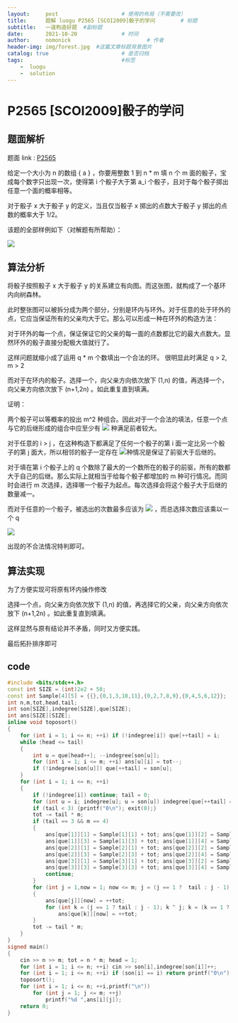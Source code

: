 ```yaml
---
layout:     post                    # 使用的布局（不需要改）
title:      题解 luogu P2565 [SCOI2009]骰子的学问        # 标题 
subtitle:   一道构造好题  #副标题
date:       2021-10-20              # 时间
author:     nomonick                        # 作者
header-img: img/forest.jpg  #这篇文章标题背景图片
catalog: true                       # 是否归档
tags:                               #标签
    -  luogu
    -  solution
---
```


# P2565 [SCOI2009]骰子的学问

## 题面解析

题面 link : [P2565](https://www.luogu.com.cn/problem/P2565)

给定一个大小为 n 的数组 { a } ，你要用整数 1 到 n * m 填 n 个 m 面的骰子，宝成每个数字只出现一次，使得第 i 个骰子大于第 a_i 个骰子，且对于每个骰子掷出任意一个面的概率相等。

对于骰子 x 大于骰子 y 的定义，当且仅当骰子 x 掷出的点数大于骰子 y 掷出的点数的概率大于 1/2。

该题的全部样例如下（对解题有所帮助）：

![](https://pic.imgdb.cn/item/617fdcb92ab3f51d91a915bb.jpg)

## 算法分析

将骰子按照骰子 x 大于骰子 y 的关系建立有向图。而这张图，就构成了一个基环内向树森林。

此时整张图可以被拆分成为两个部分，分别是环内与环外。对于任意的处于环外的点，它应当保证所有的父亲均大于它。那么可以形成一种在环外的构造方法：

对于环外的每一个点，保证保证它的父亲的每一面的点数都比它的最大点数大。显然环外的骰子直接分配极大值就行了。

这样问题就缩小成了运用 q * m 个数填出一个合法的环。 很明显此时满足 q > 2, m > 2

而对于在环内的骰子。选择一个，向父亲方向依次放下 (1,n) 的值，再选择一个，向父亲方向依次放下 (n+1,2n) 。如此重复直到填满。

证明：

两个骰子可以等概率的投出 m^2 种组合。因此对于一个合法的填法，任意一个点与它的后继形成的组合中应至少有 ![](https://pic.imgdb.cn/item/618131852ab3f51d91006d03.jpg)  种满足前者较大。

对于任意的 i > j ，在这种构造下都满足了任何一个骰子的第 i 面一定比另一个骰子的第 j 面大，所以相邻的骰子一定存在 ![](https://pic.imgdb.cn/item/618131a52ab3f51d9100ac97.jpg)种情况是保证了前驱大于后继的。

对于填在第 i 个骰子上的 q 个数除了最大的一个数所在的骰子的前驱，所有的数都大于自己的后继。那么实际上就相当于给每个骰子都增加的 m 种可行情况。而同时会进行 m 次选择，选择哪一个骰子为起点。每次选择会将这个骰子大于后继的数量减一。

而对于任意的一个骰子，被选出的次数最多应该为 ![](https://pic.imgdb.cn/item/618131be2ab3f51d9100da86.jpg)  ，而总选择次数应该乘以一个 q 

![](https://pic.imgdb.cn/item/618132a22ab3f51d910276c2.jpg)

出现的不合法情况特判即可。

## 算法实现

为了方便实现可将原有环内操作修改

选择一个点，向父亲方向依次放下 (1,n) 的值，再选择它的父亲，向父亲方向依次放下 (n+1,2n) 。如此重复直到填满。

这样显然与原有结论并不矛盾，同时又方便实践。

最后拓扑排序即可

## code

```cpp
#include <bits/stdc++.h>
const int SIZE = (int)2e2 + 50;
const int Sample[4][5] = {{},{0,1,3,10,11},{0,2,7,8,9},{0,4,5,6,12}};
int n,m,tot,head,tail;
int son[SIZE],indegree[SIZE],que[SIZE];
int ans[SIZE][SIZE];
inline void toposort()
{
	for (int i = 1; i <= n; ++i) if (!indegree[i]) que[++tail] = i;
	while (head <= tail)
	{
		int u = que[head++]; --indegree[son[u]];
		for (int i = 1; i <= m; ++i) ans[u][i] = tot--;
		if (!indegree[son[u]]) que[++tail] = son[u];
	}
	for (int i = 1; i <= n; ++i)
	{
		if (!indegree[i]) continue; tail = 0;
		for (int u = i; indegree[u]; u = son[u]) indegree[que[++tail] = u] = 0;
		if (tail < 3) {printf("0\n"); exit(0);}
		tot -= tail * m;
		if (tail == 3 && m == 4)
		{
			ans[que[1]][1] = Sample[1][1] + tot; ans[que[1]][2] = Sample[1][2] + tot;
			ans[que[1]][3] = Sample[1][3] + tot; ans[que[1]][4] = Sample[1][4] + tot;
			ans[que[2]][1] = Sample[2][1] + tot; ans[que[2]][2] = Sample[2][2] + tot;
			ans[que[2]][3] = Sample[2][3] + tot; ans[que[2]][4] = Sample[2][4] + tot;
			ans[que[3]][1] = Sample[3][1] + tot; ans[que[3]][2] = Sample[3][2] + tot;
			ans[que[3]][3] = Sample[3][3] + tot; ans[que[3]][4] = Sample[3][4] + tot;
			continue;
		}
		for (int j = 1,now = 1; now <= m; j = (j == 1 ?  tail : j - 1), ++now)
		{
			ans[que[j]][now] = ++tot;
			for (int k = (j == 1 ? tail : j - 1); k ^ j; k = (k == 1 ?  tail : k - 1)) 
				ans[que[k]][now] = ++tot;
		}
		tot -= tail * m;
	}
}
signed main()
{
	cin >> n >> m; tot = n * m; head = 1;
	for (int i = 1; i <= n; ++i) cin >> son[i],indegree[son[i]]++;
	for (int i = 1; i <= n; ++i) if (son[i] == i) return printf("0\n"),0;
	toposort();
	for (int i = 1; i <= n; ++i,printf("\n"))
		for (int j = 1; j <= m; ++j)
			printf("%d ",ans[i][j]);
	return 0;
}

```


